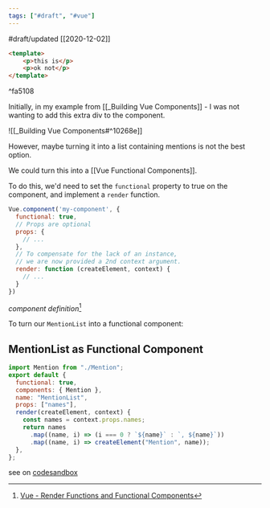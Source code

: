```yaml
---
tags: ["#draft", "#vue"]
---
```

#draft/updated [[2020-12-02]]

```html
<template>
	<p>this is</p>
	<p>ok not</p>
</template>

```

^fa5108

Initially, in my example from [[_Building Vue Components]] - I was not wanting to add this extra div to the component.

![[_Building Vue Components#^10268e]]

However, maybe turning it into a list containing mentions is not the best option.

We could turn this into a [[Vue Functional Components]].

To do this, we'd need to set the `functional` property to true on the component, and implement a `render` function.

```js
Vue.component('my-component', {
  functional: true,
  // Props are optional
  props: {
    // ...
  },
  // To compensate for the lack of an instance,
  // we are now provided a 2nd context argument.
  render: function (createElement, context) {
    // ...
  }
})
```
_component definition_[^1]


To turn our `MentionList` into a functional component:

## MentionList as Functional Component

```js
import Mention from "./Mention";
export default {
  functional: true,
  components: { Mention },
  name: "MentionList",
  props: ["names"],
  render(createElement, context) {
    const names = context.props.names;
    return names
      .map((name, i) => (i === 0 ? `${name}` : `, ${name}`))
      .map((name, i) => createElement("Mention", name));
  },
};
```
see on [codesandbox](https://codesandbox.io/s/vue-ps-tailwind-test-3-udg1q?file=/src/components/MentionList.vue:56-412)

[^1]: [Vue - Render Functions and Functional Components](https://vuejs.org/v2/guide/render-function.html#Functional-Components)